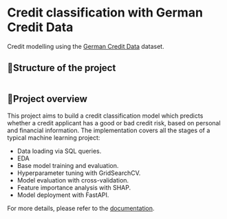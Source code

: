 # Credit classification with German Credit Data 

Credit modelling using the
[German Credit Data](https://archive.ics.uci.edu/dataset/144/statlog+german+credit+data) dataset.


## 📂Structure of the project 

```bash


```

## 🧠Project overview 

This project aims to build a credit classification model which predicts whether a credit applicant has 
a good or bad credit risk, based on personal and financial information. The implementation covers all 
the stages of a typical machine learning project: 

- Data loading via SQL queries. 
- EDA 
- Base model training and evaluation. 
- Hyperparameter tuning with GridSearchCV. 
- Model evaluation with cross-validation. 
- Feature importance analysis with SHAP. 
- Model deployment with FastAPI. 

For more details, please refer to the [documentation](). 